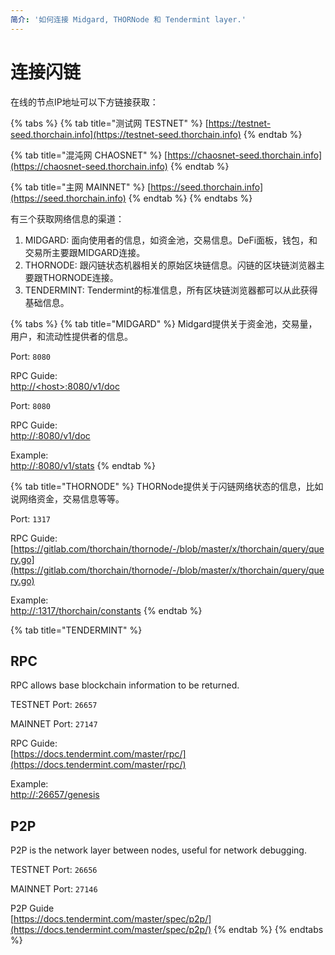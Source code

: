 ```yaml
---
简介: '如何连接 Midgard, THORNode 和 Tendermint layer.'
---
```


# 连接闪链

在线的节点IP地址可以下方链接获取：

{% tabs %}
{% tab title="测试网 TESTNET" %}
[https://testnet-seed.thorchain.info](https://testnet-seed.thorchain.info)
{% endtab %}

{% tab title="混沌网 CHAOSNET" %}
[https://chaosnet-seed.thorchain.info](https://chaosnet-seed.thorchain.info)
{% endtab %}

{% tab title="主网 MAINNET" %}
[https://seed.thorchain.info](https://seed.thorchain.info)
{% endtab %}
{% endtabs %}

有三个获取网络信息的渠道：

1. MIDGARD:  面向使用者的信息，如资金池，交易信息。DeFi面板，钱包，和交易所主要跟MIDGARD连接。
2. THORNODE: 跟闪链状态机器相关的原始区块链信息。闪链的区块链浏览器主要跟THORNODE连接。
3. TENDERMINT: Tendermint的标准信息，所有区块链浏览器都可以从此获得基础信息。

{% tabs %}
{% tab title="MIDGARD" %}
Midgard提供关于资金池，交易量，用户，和流动性提供者的信息。

Port: `8080`

RPC Guide:  
[http://&lt;host&gt;:8080/v1/doc](http://<host>:8080/v1/doc)

Port: `8080`

RPC Guide:  
[http://:8080/v1/doc](http://<NODE_IP>:8080/v1/doc)

Example:  
[http://:8080/v1/stats](http://<NODE_IP>:8080/v1/stats)
{% endtab %}

{% tab title="THORNODE" %}
THORNode提供关于闪链网络状态的信息，比如说网络资金，交易信息等等。

Port: `1317`

RPC Guide:  
[https://gitlab.com/thorchain/thornode/-/blob/master/x/thorchain/query/query.go](https://gitlab.com/thorchain/thornode/-/blob/master/x/thorchain/query/query.go)

Example:  
[http://:1317/thorchain/constants](http://<NODE_IP>:1317/thorchain/constants)
{% endtab %}

{% tab title="TENDERMINT" %}
## **RPC**

RPC allows base blockchain information to be returned.

TESTNET Port: `26657`

MAINNET Port: `27147`

RPC Guide:  
[https://docs.tendermint.com/master/rpc/](https://docs.tendermint.com/master/rpc/)

Example:  
[http://:26657/genesis](http://<NODE_IP>:26657/genesis)

## **P2P**

P2P is the network layer between nodes, useful for network debugging.

TESTNET Port: `26656`

MAINNET Port: `27146`

P2P Guide  
[https://docs.tendermint.com/master/spec/p2p/](https://docs.tendermint.com/master/spec/p2p/)
{% endtab %}
{% endtabs %}

